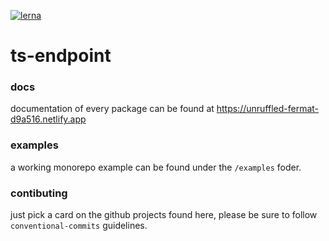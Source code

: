 [![lerna](https://img.shields.io/badge/maintained%20with-lerna-cc00ff.svg)](https://lerna.js.org/)

# ts-endpoint

### docs
documentation of every package can be found at https://unruffled-fermat-d9a516.netlify.app

### examples
a working monorepo example can be found under the `/examples` foder.

### contibuting
just pick a card on the github projects found here, please be sure to follow `conventional-commits` guidelines.
